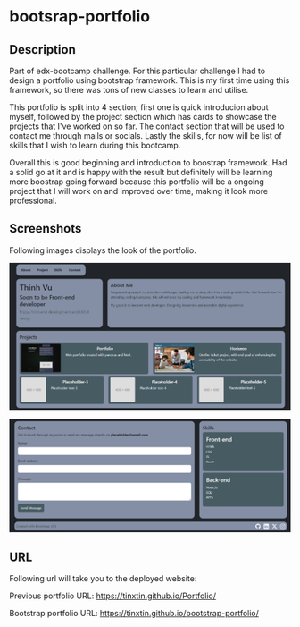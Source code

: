 # bootsrap-portfolio

## Description 

Part of edx-bootcamp challenge. For this particular challenge I had to design a portfolio using bootstrap framework. This is my first time using this framework, so there was tons of new classes to learn and utilise.

This portfolio is split into 4 section; first one is quick introducion about myself, followed by the project section which has cards to showcase the projects that I've worked on so far. The contact section that will be used to contact me through mails or socials. Lastly the skills, for now will be list of skills that I wish to learn during this bootcamp.

Overall this is good beginning and introduction to boostrap framework. Had a solid go at it and is happy with the result but definitely will be learning more boostrap going forward because this portfolio will be a ongoing project that I will work on and improved over time, making it look more professional.

## Screenshots 

Following images displays the look of the portfolio.

![Image-1](./static/image/bs-portfolio-1.png)

![Image-2](./static/image/bs-portfolio-2.png)

## URL 

Following url will take you to the deployed website:

Previous portfolio URL: https://tinxtin.github.io/Portfolio/

Bootstrap portfolio URL: https://tinxtin.github.io/bootstrap-portfolio/


